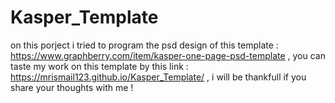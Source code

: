 # Kasper_Template

on this porject i tried to program the psd design of this template : https://www.graphberry.com/item/kasper-one-page-psd-template ,  you can taste my work on this template by this link : https://mrismail123.github.io/Kasper_Template/ ,
i will be thankfull if you share your thoughts with me ! 
